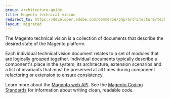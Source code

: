 ```yaml
---
group: architecture-guide
title: Magento technical vision
redirect_to: https://developer.adobe.com/commerce/php/architecture/technical-vision/
layout: migrated
---
```


The Magento technical vision is a collection of documents that describe the desired state of the Magento platform.

Each individual technical vision document relates to a set of modules that are logically grouped together. Individual documents typically describe a component's place in the system, its architecture, extension scenarios and a list of invariants that must be preserved at all times during component refactoring or extension to ensure consistency.

Learn more about the [Magento web API][].
See the [Magento Coding Standards][] for information about writing clean, readable code.

<!-- Link Definitions -->
[Magento web API]: {{page.baseurl}}/get-started/bk-get-started-api.html
[Magento Coding Standards]: {{page.baseurl}}/coding-standards/bk-coding-standards.html
